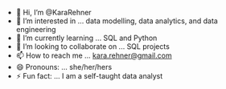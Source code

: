 - 👋 Hi, I’m @KaraRehner
- 👀 I’m interested in ... data modelling, data analytics, and data engineering
- 🌱 I’m currently learning ... SQL and Python
- 💞️ I’m looking to collaborate on ... SQL projects
- 📫 How to reach me ... kara.rehner@gmail.com
- 😄 Pronouns: ... she/her/hers
- ⚡ Fun fact: ... I am a self-taught data analyst

<!---
KaraRehner/KaraRehner is a ✨ special ✨ repository because its `README.md` (this file) appears on your GitHub profile.
You can click the Preview link to take a look at your changes.
--->
